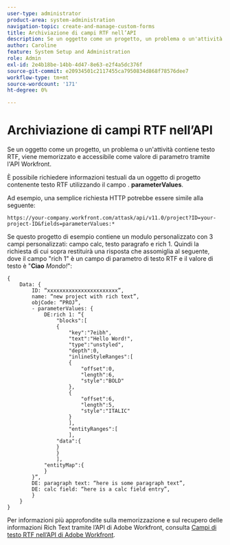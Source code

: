 ```yaml
---
user-type: administrator
product-area: system-administration
navigation-topic: create-and-manage-custom-forms
title: Archiviazione di campi RTF nell’API
description: Se un oggetto come un progetto, un problema o un'attività contiene testo RTF, viene memorizzato e accessibile come valore di parametro tramite l'API Workfront.
author: Caroline
feature: System Setup and Administration
role: Admin
exl-id: 2e4b18be-14bb-4d47-8e63-e2f4a5dc376f
source-git-commit: e20934501c2117455ca7950834d868f78576dee7
workflow-type: tm+mt
source-wordcount: '171'
ht-degree: 0%

---
```


# Archiviazione di campi RTF nell’API

Se un oggetto come un progetto, un problema o un&#39;attività contiene testo RTF, viene memorizzato e accessibile come valore di parametro tramite l&#39;API Workfront.

È possibile richiedere informazioni testuali da un oggetto di progetto contenente testo RTF utilizzando il campo . **parameterValues**.

Ad esempio, una semplice richiesta HTTP potrebbe essere simile alla seguente:

`https://your-company.workfront.com/attask/api/v11.0/project?ID=your-project-ID&fields=parameterValues:*`

Se questo progetto di esempio contiene un modulo personalizzato con 3 campi personalizzati: campo calc, testo paragrafo e rich 1. Quindi la richiesta di cui sopra restituirà una risposta che assomiglia al seguente, dove il campo &quot;rich 1&quot; è un campo di parametro di testo RTF e il valore di testo è &quot;**Ciao** *Mondo!*&quot;:

```
{
	Data: {
		ID: “xxxxxxxxxxxxxxxxxxxxxxx”,
		name: “new project with rich text”,
		objCode: “PROJ”,
		- parameterValues: {
			DE:rich 1: “{
				"blocks":[
				{
					"key":"7eibh",
					"text":"Hello Word!",
					"type":"unstyled",
					"depth":0,
					"inlineStyleRanges":[
					{
						"offset":0,
						"length":6,
						"style":"BOLD"
					},
					{
						"offset":6,
						"length":5,
						"style":"ITALIC"
					}
					],
					"entityRanges":[
					],
				"data":{
				}
				}
				],
			"entityMap":{
			}
		}”,
		DE: paragraph text: “here is some paragraph text”,
		DE: calc field: “here is a calc field entry”,
		}
	}
}
```

Per informazioni più approfondite sulla memorizzazione e sul recupero delle informazioni Rich Text tramite l’API di Adobe Workfront, consulta [Campi di testo RTF nell’API di Adobe Workfront](../../../wf-api/general/rich-text-field-api.md).
